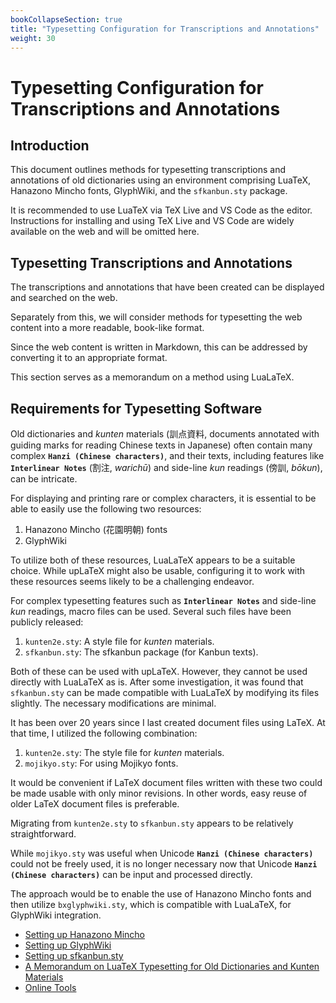 ```yaml
---
bookCollapseSection: true
title: "Typesetting Configuration for Transcriptions and Annotations"
weight: 30
---
```


# Typesetting Configuration for Transcriptions and Annotations

## Introduction

This document outlines methods for typesetting transcriptions and annotations of old dictionaries using an environment comprising LuaTeX, Hanazono Mincho fonts, GlyphWiki, and the `sfkanbun.sty` package.

It is recommended to use LuaTeX via TeX Live and VS Code as the editor. Instructions for installing and using TeX Live and VS Code are widely available on the web and will be omitted here.


## Typesetting Transcriptions and Annotations

The transcriptions and annotations that have been created can be displayed and searched on the web.

Separately from this, we will consider methods for typesetting the web content into a more readable, book-like format.

Since the web content is written in Markdown, this can be addressed by converting it to an appropriate format.

This section serves as a memorandum on a method using LuaLaTeX.

## Requirements for Typesetting Software

Old dictionaries and *kunten* materials (訓点資料, documents annotated with guiding marks for reading Chinese texts in Japanese) often contain many complex **`Hanzi (Chinese characters)`**, and their texts, including features like **`Interlinear Notes`** (割注, *warichū*) and side-line *kun* readings (傍訓, *bōkun*), can be intricate.

For displaying and printing rare or complex characters, it is essential to be able to easily use the following two resources:

1.  Hanazono Mincho (花園明朝) fonts
2.  GlyphWiki

To utilize both of these resources, LuaLaTeX appears to be a suitable choice. While upLaTeX might also be usable, configuring it to work with these resources seems likely to be a challenging endeavor.

For complex typesetting features such as **`Interlinear Notes`** and side-line *kun* readings, macro files can be used. Several such files have been publicly released:

1.  `kunten2e.sty`: A style file for *kunten* materials.
2.  `sfkanbun.sty`: The sfkanbun package (for Kanbun texts).

Both of these can be used with upLaTeX. However, they cannot be used directly with LuaLaTeX as is. After some investigation, it was found that `sfkanbun.sty` can be made compatible with LuaLaTeX by modifying its files slightly. The necessary modifications are minimal.

It has been over 20 years since I last created document files using LaTeX. At that time, I utilized the following combination:

1.  `kunten2e.sty`: The style file for *kunten* materials.
2.  `mojikyo.sty`: For using Mojikyo fonts.

It would be convenient if LaTeX document files written with these two could be made usable with only minor revisions. In other words, easy reuse of older LaTeX document files is preferable.

Migrating from `kunten2e.sty` to `sfkanbun.sty` appears to be relatively straightforward.

While `mojikyo.sty` was useful when Unicode **`Hanzi (Chinese characters)`** could not be freely used, it is no longer necessary now that Unicode **`Hanzi (Chinese characters)`** can be input and processed directly.

The approach would be to enable the use of Hanazono Mincho fonts and then utilize `bxglyphwiki.sty`, which is compatible with LuaLaTeX, for GlyphWiki integration.

- [Setting up Hanazono Mincho](./06-01-hanazono-mincho/)
- [Setting up GlyphWiki](./06-02-glyphwiki/)
- [Setting up sfkanbun.sty](./06-03-sfkanbun-sty/)
- [A Memorandum on LuaTeX Typesetting for Old Dictionaries and Kunten Materials](./06-04-vscode-texlive/)
- [Online Tools](./06-05-online-tools/)